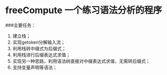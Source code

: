 freeCompute
一个练习语法分析的程序  
===========

###主要任务：
1. 建立栈；
2. 实现getoken分解输入流；
3. 利用栈转中缀式为后缀式；
4. 利用栈进行后缀表达式求值；
5. 实现另一种思路，利用语法树直接对中缀表达式求值，无需转后缀式；
6. 支持变量声明等语法；


